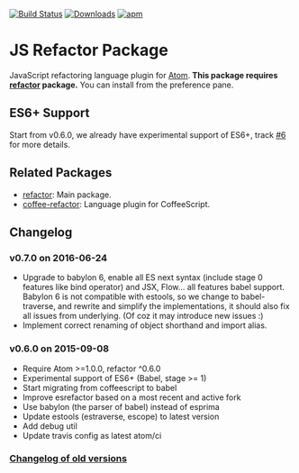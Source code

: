 [![Build Status](https://travis-ci.org/hax/js-refactor.svg?branch=master)](https://travis-ci.org/hax/js-refactor)
[![Downloads](https://img.shields.io/apm/dm/js-refactor.svg)](https://atom.io/packages/js-refactor)
[![apm](https://img.shields.io/apm/v/js-refactor.svg)](https://atom.io/packages/js-refactor)

# JS Refactor Package

JavaScript refactoring language plugin for [Atom](https://atom.io/).
**This package requires [refactor](https://atom.io/packages/refactor) package.**
You can install from the preference pane.


## ES6+ Support

Start from v0.6.0, we already have experimental support of ES6+,
track [#6](https://github.com/hax/js-refactor/issues/6) for more details.


## Related Packages

* [refactor](https://atom.io/packages/refactor): Main package.
* [coffee-refactor](https://atom.io/packages/coffee-refactor): Language plugin for CoffeeScript.


## Changelog

### v0.7.0 on 2016-06-24
* Upgrade to babylon 6, enable all ES next syntax (include stage 0 features like
	bind operator) and JSX, Flow... all features babel support.
	Babylon 6 is not compatible with estools, so we change to babel-traverse,
	and rewrite and simplify the implementations, it should also fix all issues
	from underlying. (Of coz it may introduce new issues :)
* Implement correct renaming of object shorthand and import alias.

### v0.6.0 on 2015-09-08

* Require Atom >=1.0.0, refactor ^0.6.0
* Experimental support of ES6+ (Babel, stage >= 1)
* Start migrating from coffeescript to babel
* Improve esrefactor based on a most recent and active fork
* Use babylon (the parser of babel) instead of esprima
* Update estools (estraverse, escope) to latest version
* Add debug util
* Update travis config as latest atom/ci

### [Changelog of old versions](CHANGELOG.md)
